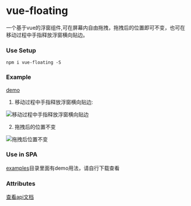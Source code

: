 # vue-floating
一个基于vue的浮窗组件,可在屏幕内自由拖拽，拖拽后的位置即可不变，也可在移动过程中手指释放浮窗横向贴边。



### Use Setup
```
npm i vue-floating -S
```
### Example

[demo](https://daughterrui.github.io/xiaotianyi.github.io/#/vue-floating)

1. 移动过程中手指释放浮窗横向贴边:

![移动过程中手指释放浮窗横向贴边](https://gt-toolbox.oss-cn-beijing.aliyuncs.com/gt-toolbox/231f65e2-e096-44ae-ae49-f442e7a333b0.gif)

2. 拖拽后的位置不变

![拖拽后位置不变](https://gt-toolbox.oss-cn-beijing.aliyuncs.com/gt-toolbox/9ac95ac8-df11-42f5-8531-852aef013412.gif)

### Use in SPA

[examples](https://github.com/daughterRui/floating/blob/master/examples/App.vue)目录里面有demo用法，请自行下载查看

### Attributes
[查看api文档](https://www.yuque.com/xiaotianyi/lkig5m/fnvr8b)

